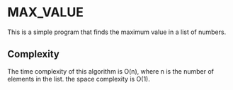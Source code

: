 # MAX_VALUE

This is a simple program that finds the maximum value in a list of numbers.

## Complexity

The time complexity of this algorithm is O(n), where n is the number of elements in the list.
the space complexity is O(1).
